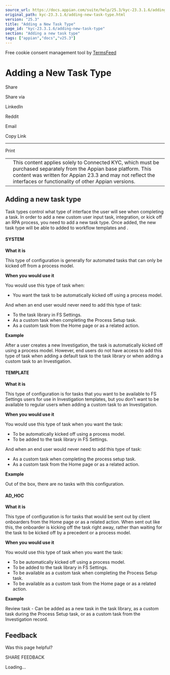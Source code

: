 ```yaml
---
source_url: https://docs.appian.com/suite/help/25.3/kyc-23.3.1.6/adding-new-task-type.html
original_path: kyc-23.3.1.6/adding-new-task-type.html
version: "25.3"
title: "Adding a New Task Type"
page_id: "kyc-23.3.1.6/adding-new-task-type"
section: "Adding a new task type"
tags: ["appian","docs","v25.3"]
---
```



Free cookie consent management tool by [TermsFeed](https://www.termsfeed.com/)

# Adding a New Task Type

Share

Share via

LinkedIn

Reddit

Email

Copy Link

* * *

Print

<table><tbody><tr><td><i class="fa fa-check-square-o" aria-hidden="true"></i></td><td>This content applies solely to Connected KYC, which must be purchased separately from the Appian base platform. This content was written for Appian 23.3 and may not reflect the interfaces or functionality of other Appian versions.</td></tr></tbody></table>

## Adding a new task type

Task types control what type of interface the user will see when completing a task. In order to add a new custom user input task, integration, or kick off an RPA process, you need to add a new task type. Once added, the new task type will be able to added to workflow templates and .

#### SYSTEM

**What it is**

This type of configuration is generally for automated tasks that can only be kicked off from a process model.

**When you would use it**

You would use this type of task when:

-   You want the task to be automatically kicked off using a process model.

And when an end user would never need to add this type of task:

-   To the task library in FS Settings.
-   As a custom task when completing the Process Setup task.
-   As a custom task from the Home page or as a related action.

**Example**

After a user creates a new Investigation, the task is automatically kicked off using a process model. However, end users do not have access to add this type of task when adding a default task to the task library or when adding a custom task to an Investigation.

#### TEMPLATE

**What it is**

This type of configuration is for tasks that you want to be available to FS Settings users for use in Investigation templates, but you don't want to be available to regular users when adding a custom task to an Investigation.

**When you would use it**

You would use this type of task when you want the task:

-   To be automatically kicked off using a process model.
-   To be added to the task library in FS Settings.

And when an end user would never need to add this type of task:

-   As a custom task when completing the process setup task.
-   As a custom task from the Home page or as a related action.

**Example**

Out of the box, there are no tasks with this configuration.

#### AD\_HOC

**What it is**

This type of configuration is for tasks that would be sent out by client onboarders from the Home page or as a related action. When sent out like this, the onboarder is kicking off the task right away, rather than waiting for the task to be kicked off by a precedent or a process model.

**When you would use it**

You would use this type of task when you want the task:

-   To be automatically kicked off using a process model.
-   To be added to the task library in FS Settings.
-   To be available as a custom task when completing the Process Setup task.
-   To be available as a custom task from the Home page or as a related action.

**Example**

Review task - Can be added as a new task in the task library, as a custom task during the Process Setup task, or as a custom task from the Investigation record.

## Feedback

Was this page helpful?

SHARE FEEDBACK

Loading...